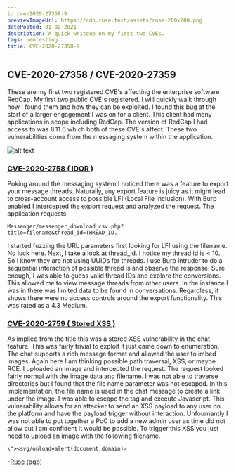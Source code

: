 ```yaml
---
id:cve-2020-27358-9
previewImageUrl: https://cdn.ruse.tech/assets/ruse-200x200.png
datePosted: 01-02-2021
description: A quick writeup on my first two CVEs.
tags: pentesting
title: CVE-2020-27358-9
---
```

## CVE-2020-27358 / CVE-2020-27359

These are my first two registered CVE's affecting the enterprise software RedCap. My first two public CVE's registered. I will quickly walk through how I found them and how they can be exploited. I found this bug at the start of a larger engagement I was on for a client. This client had many applications in scope including RedCap. The version of RedCap I had access to was 8.11.6 which both of these CVE's affect. These two vulnerabilities come from the messaging system within the application.


![alt text](https://cdn.ruse.tech/imgs/cve-2020-27358-9/redcap.jpeg)

### [CVE-2020-2758 ( IDOR )](https://nvd.nist.gov/vuln/detail/CVE-2020-27358)

Poking around the messaging system I noticed there was a feature to export your message threads. Naturally, any export feature is juicy as it might lead to cross-account access to possible LFI (Local File Inclusion). With Burp enabled I intercepted the export request and analyzed the request. The application requests  

`Messenger/messenger_download_csv.php?title=filename&thread_id=THREAD_ID.`

I started fuzzing the URL parameters first looking for LFI using the filename. No luck here. Next, I take a look at thread_id. I notice my thread id is < 10. So I know they are not using UUIDs for threads. I use Burp intruder to do a sequential interaction of possible thread is and observe the response. Sure enough, I was able to guess valid thread IDs and explore the conversions. This allowed me to view message threads from other users. In the instance I was in there was limited data to be found in conversations. Regardless, it shows there were no access controls around the export functionality. This was rated as a 4.3 Medium.

 ### [CVE-2020-2759 ( Stored XSS )](https://nvd.nist.gov/vuln/detail/CVE-2020-27358)

As implied from the title this was a stored XSS vulnerability in the chat feature. This was fairly trivial to exploit it just came down to enumeration. The chat supports a rich message format and allowed the user to imbed images. Again here I am thinking possible path traversal, XSS, or maybe RCE. I uploaded an image and intercepted the request. The request looked fairly normal with the image data and filename. I was not able to traverse directories but I found that the file name parameter was not escaped. In this implementation, the file name is used in the chat message to create a link under the image. I was able to escape the <a> tag and execute Javascript. This vulnerability allows for an attacker to send an XSS payload to any user on the platform and have the payload trigger without interaction. Unfournantly I was not able to put together a PoC to add a new admin user as time did not allow but I am confident It would be possible. To trigger this XSS you just need to upload an image with the following filename.

`\"><svg/onload=alert(document.domain)>`

-[Ruse](https://ruse.tech/blogs/bNgriiD6A2BjGjdSk6Nm2E/index.md.asc) (pgp)

